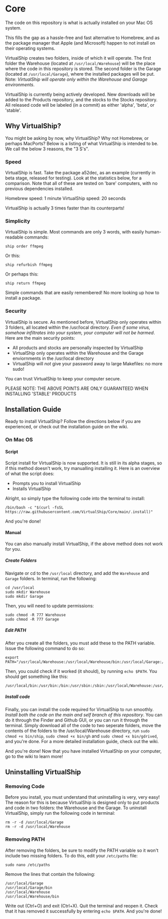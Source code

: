 # Core
The code on this repository is what is actually installed on your Mac OS system. 

This fills the gap as a hassle-free and fast alternative to Homebrew, and as the package manager that Apple (and Microsoft) happen to not install on their operating systems.

VirtualShip creates two folders, inside of which it will operate. The first folder the Warehouse (located at ```/usr/local/Warehouse```) will be the place where the code in this repository is stored. The second folder is the Garage (located at ```/usr/local/Garage```), where the installed packages will be put. Note: _VirtualShip will operate only within the Warehouse and Garage environments_.

VirtualShip is currently being actively developed. New downloads will be added to the Products repository, and the stocks to the Stocks repository. All released code will be labeled (in a commit) as either 'alpha', 'beta', or 'stable'.

## Why VirtualShip?
You might be asking by now, why VirtualShip? Why not Homebrew, or perhaps MacPorts? Below is a listing of what VirtualShip is intended to be. We call the below 3 reasons, the "3 S's".
### Speed
VirtualShip is fast. Take the package a52dec, as an example (currently in beta stage, released for testing). Look at the statistics below, for a comparison. Note that all of these are tested on 'bare' computers, with no previous dependencies installed.

Homebrew speed: 1 minute
VirtualShip speed: 20 seconds

VirtualShip is actually 3 times faster than its counterparts!
### Simplicity
VirtualShip is simple. Most commands are only 3 words, with easily human-readable commands:
```
ship order ffmpeg
```

Or this:
```
ship refurbish ffmpeg
```

Or perhaps this:
```
ship return ffmpeg
```

Simple commands that are easily remembered! No more looking up how to install a package.
### Security
VirtualShip is secure. As mentioned before, VirtualShip only operates within 3 folders, all located within the /usr/local directory. _Even if some virus, somehow infiltrates into your system, your computer will not be harmed_. Here are the main security points:

* All products and stocks are personally inspected by VirtualShip
* VirtualShip only operates within the Warehouse and the Garage enviornments in the /usr/local directory
* VirtualShip will _not_ give your password away to large Makefiles: no more sudo!

You can trust VirtualShip to keep your computer secure.

PLEASE NOTE: THE ABOVE POINTS ARE ONLY GUARANTEED WHEN INSTALLING 'STABLE' PRODUCTS

## Installation Guide
Ready to install VirtualShip? Follow the directions below if you are experienced, or check out the installation guide on the wiki.
### On Mac OS
#### Script
Script install for VirtualShip is now supported. It is still in its alpha stages, so if this method doesn't work, try manualling installing it. Here is an overview of what the script does:
* Prompts you to install VirtualShip
* Installs VirtualShip

Alright, so simply type the following code into the terminal to install:
```
/bin/bash -c "$(curl -fsSL https://raw.githubusercontent.com/VirtualShip/Core/main/.install)"
```
And you're done!
#### Manual
You can also manually install VirtualShip, if the above method does not work for you.

##### Create Folders
Navigate or cd to the ```/usr/local``` directory, and add the ```Warehouse``` and ```Garage``` folders. In terminal, run the following:
```
cd /usr/local
sudo mkdir Warehouse
sudo mkdir Garage
```
Then, you will need to update permissions:
```
sudo chmod -R 777 Warehouse
sudo chmod -R 777 Garage
```
##### Edit PATH
After you create all the folders, you must add these to the PATH variable. Issue the following command to do so:
```
export PATH="/usr/local/Warehouse:/usr/local/Warehouse/bin:/usr/local/Garage:/usr/local/Garage/bin:$PATH"
```
Then, you could check if it worked (it should), by running ```echo $PATH```. You should get something like this:
```
/usr/local/bin:/usr/bin:/bin:/usr/sbin:/sbin:/usr/local/Warehouse:/usr/local/Warehouse/bin:/usr/local/Garage:/usr/local/Garage/bin:usr/local/:/Library/Apple/usr/bin
```

##### Install code
Finally, you can install the code required for VirtualShip to run smoothly. _Install both the code on the main and self branch of this repository_. You can do it through the Finder and Github GUI, or you can run it through the terminal. Simply download all of the code to two seperate folders, move the contents of the folders to the /usr/local/Warehouse directory, run ```sudo chmod +x bin/ship```, ```sudo chmod +x bin/gh``` and ```sudo chmod +x bin/gdrived```, and you're done. For a more detailed installation guide, check out the wiki.

And you're done! Now that you have installed VirtualShip on your computer, go to the wiki to learn more!

## Uninstalling VirtualShip
### Removing Code
Before you install, you must understand that uninstalling is very, very easy! The reason for this is because VirtualShip is designed only to put products and code in two folders: the Warehouse and the Garage. To uninstall VirtualShip, simply run the following code in terminal:
```
rm -r -d /usr/local/Garage
rm -r -d /usr/local/Warehouse
```
### Removing PATH
After removing the folders, be sure to modify the PATH variable so it won't include two missing folders. To do this, edit your ```/etc/paths``` file:
```
sudo nano /etc/paths
```
Remove the lines that contain the following:
```
/usr/local/Garage
/usr/local/Garage/bin
/usr/local/Warehouse
/usr/local/Warehouse/bin
```
Write out (Ctrl+O) and exit (Ctrl+X). Quit the terminal and reopen it. Check that it has removed it successfully by entering ```echo $PATH```. And you're done!
